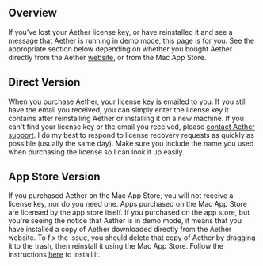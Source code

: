 ## Overview

If you've lost your Aether license key, or have reinstalled it and see a message that Aether is running in demo mode, this page is for you. See the appropriate section below depending on whether you bought Aether directly from the Aether [website](https://www.aetherlog.com/), or from the Mac App Store.

## Direct Version

When you purchase Aether, your license key is emailed to you. If you still have the email you received, you can simply enter the license key it contains after reinstalling Aether or installing it on a new machine. If you can't find your license key or the email you received, please [contact Aether support](https://www.aetherlog.com/contact.html). I do my best to respond to license recovery requests as quickly as possible (usually the same day). Make sure you include the name you used when purchasing the license so I can look it up easily.

## App Store Version

If you purchased Aether on the Mac App Store, you will not receive a license key, nor do you need one. Apps purchased on the Mac App Store are licensed by the app store itself. If you purchased on the app store, but you're seeing the notice that Aether is in demo mode, it means that you have installed a copy of Aether downloaded directly from the Aether website. To fix the issue, you should delete that copy of Aether by dragging it to the trash, then reinstall it using the Mac App Store. Follow the instructions [here](/installing/#installing-from-the-mac-app-store) to install it.
